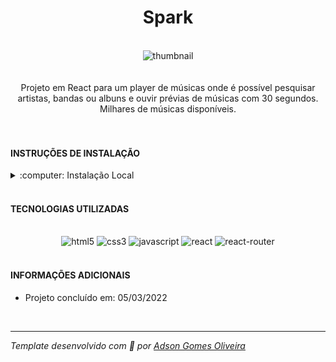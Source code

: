 <div align="center"><h1>Spark</h1></div>
<br />
<div align="center"><img src="https://i.ibb.co/724KLVG/image.png" alt="thumbnail" /></div>
<br />
<br />
<div align="center">
Projeto em React para um player de músicas onde é possível pesquisar artistas, bandas ou albuns e ouvir prévias de músicas com 30 segundos.
Milhares de músicas disponíveis.
</div>
<br />
<br />
<h4>INSTRUÇÕES DE INSTALAÇÃO</h4>
<details>
<summary>:computer: Instalação Local</summary>

> Faça o clone deste repositório `git clone git@github.com:Adson-Gomes-Oliveira/spark.git`

> Entre na pasta e execute `npm install` *Atenção: Versão do Node -> 16*

> Execute `npm start`

> Aproveite !! :smile:
<br>
</details>
<br />
<h4>TECNOLOGIAS UTILIZADAS</h4>
<br />
<div align="center">
<img src="https://img.shields.io/badge/html5-%23E34F26.svg?style=for-the-badge&logo=html5&logoColor=white" alt="html5" />
<img src="https://img.shields.io/badge/css3-%231572B6.svg?style=for-the-badge&logo=css3&logoColor=white" alt="css3" />
<img src="https://img.shields.io/badge/javascript-%23323330.svg?style=for-the-badge&logo=javascript&logoColor=%23F7DF1E" alt="javascript" />
<img src="https://img.shields.io/badge/react-%2320232a.svg?style=for-the-badge&logo=react&logoColor=%2361DAFB" alt="react" />
<img src="https://img.shields.io/badge/React_Router-CA4245?style=for-the-badge&logo=react-router&logoColor=white" alt="react-router" />
</div>
<br />
<h4>INFORMAÇÕES ADICIONAIS</h4>

- Projeto concluído em: 05/03/2022
<br />

---

*Template desenvolvido com :white_heart: por <a href="https://github.com/Adson-Gomes-Oliveira">Adson Gomes Oliveira</a>* 

